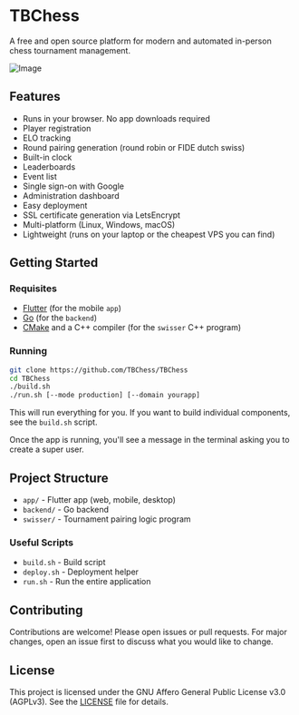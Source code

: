 # TBChess

A free and open source platform for modern and automated in-person chess tournament management.

![Image](https://github.com/user-attachments/assets/142f8036-9a7a-4293-8467-48107ec8bf84)

## Features

* Runs in your browser. No app downloads required
* Player registration
* ELO tracking
* Round pairing generation (round robin or FIDE dutch swiss)
* Built-in clock
* Leaderboards
* Event list
* Single sign-on with Google
* Administration dashboard
* Easy deployment
* SSL certificate generation via LetsEncrypt
* Multi-platform (Linux, Windows, macOS)
* Lightweight (runs on your laptop or the cheapest VPS you can find)

## Getting Started

### Requisites

- [Flutter](https://flutter.dev/docs/get-started/install) (for the mobile `app`)
- [Go](https://go.dev/doc/install) (for the `backend`)
- [CMake](https://cmake.org/download/) and a C++ compiler (for the `swisser` C++ program)

### Running

```bash
git clone https://github.com/TBChess/TBChess
cd TBChess
./build.sh
./run.sh [--mode production] [--domain yourapp]
```

This will run everything for you. If you want to build individual components, see the `build.sh` script.

Once the app is running, you'll see a message in the terminal asking you to create a super user.

## Project Structure

- `app/` - Flutter app (web, mobile, desktop)
- `backend/` - Go backend
- `swisser/` - Tournament pairing logic program

### Useful Scripts

- `build.sh` - Build script
- `deploy.sh` - Deployment helper
- `run.sh` - Run the entire application

## Contributing

Contributions are welcome! Please open issues or pull requests. For major changes, open an issue first to discuss what you would like to change.

## License

This project is licensed under the GNU Affero General Public License v3.0 (AGPLv3). See the [LICENSE](LICENSE) file for details.
